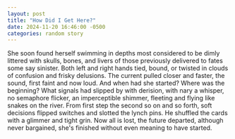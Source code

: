 ```yaml
---
layout: post
title: "How Did I Get Here?"
date: 2024-11-20 16:46:00 -0500
categories: random story
---
```

She soon found herself swimming in depths most considered to be dimly littered with skulls, bones, and livers of those previously delivered to fates some say sinister. Both left and right hands tied, bound, or twisted in clouds of confusion and frisky delusions. The current pulled closer and faster, the sound, first faint and now loud. And when had she started? Where was the beginning? What signals had slipped by with derision, with nary a whisper, no semaphore flicker, an imperceptible shimmer, fleeting and flying like snakes on the river. From first step the second so on and so forth, soft decisions flipped switches and slotted the lynch pins. He shuffled the cards with a glimmer and tight grin. Now all is lost, the future departed, although never bargained, she's finished without even meaning to have started.
